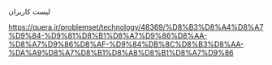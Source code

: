 لیست کاربران

https://quera.ir/problemset/technology/48369/%D8%B3%D8%A4%D8%A7%D9%84-%D9%81%D8%B1%D8%A7%D9%86%D8%AA-%D8%A7%D9%86%D8%AF-%D9%84%DB%8C%D8%B3%D8%AA-%DA%A9%D8%A7%D8%B1%D8%A8%D8%B1%D8%A7%D9%86